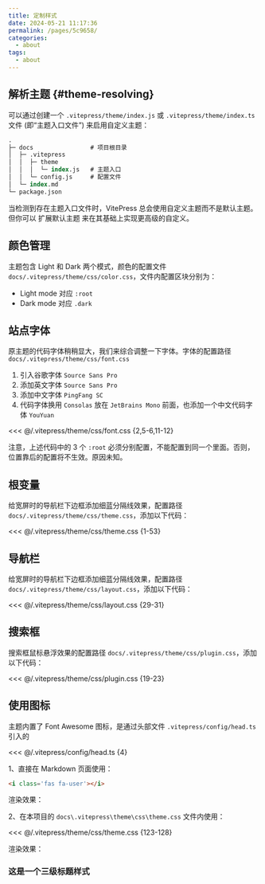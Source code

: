 ```yaml
---
title: 定制样式
date: 2024-05-21 11:17:36
permalink: /pages/5c9658/
categories: 
  - about
tags: 
  - about
---
```


## 解析主题 {#theme-resolving}

可以通过创建一个 `.vitepress/theme/index.js` 或 `.vitepress/theme/index.ts` 文件 (即“主题入口文件”) 来启用自定义主题：

```ps {5}
.
├─ docs                # 项目根目录
│  ├─ .vitepress
│  │  ├─ theme
│  │  │  └─ index.js   # 主题入口
│  │  └─ config.js     # 配置文件
│  └─ index.md
└─ package.json
```

当检测到存在主题入口文件时，VitePress 总会使用自定义主题而不是默认主题。但你可以 扩展默认主题 来在其基础上实现更高级的自定义。

## 颜色管理

主题包含 Light 和 Dark 两个模式，颜色的配置文件 `docs/.vitepress/theme/css/color.css`，文件内配置区块分别为：

- Light mode 对应 `:root`
- Dark mode 对应 `.dark`

## 站点字体

原主题的代码字体稍稍显大，我们来综合调整一下字体。字体的配置路径 `docs/.vitepress/theme/css/font.css`

1. 引入谷歌字体 `Source Sans Pro`
2. 添加英文字体 `Source Sans Pro`
3. 添加中文字体 `PingFang SC`
4. 代码字体换用 `Consolas` 放在 `JetBrains Mono` 前面，也添加一个中文代码字体 `YouYuan`

<<< @/.vitepress/theme/css/font.css {2,5-6,11-12}

注意，上述代码中的 3 个 `:root` 必须分别配置，不能配置到同一个里面。否则，位置靠后的配置将不生效。原因未知。

## 根变量

给宽屏时的导航栏下边框添加细蓝分隔线效果，配置路径 `docs/.vitepress/theme/css/theme.css`，添加以下代码：

<<< @/.vitepress/theme/css/theme.css {1-53}

## 导航栏

给宽屏时的导航栏下边框添加细蓝分隔线效果，配置路径 `docs/.vitepress/theme/css/layout.css`，添加以下代码：

<<< @/.vitepress/theme/css/layout.css {29-31}

## 搜索框

搜索框鼠标悬浮效果的配置路径 `docs/.vitepress/theme/css/plugin.css`，添加以下代码：

<<< @/.vitepress/theme/css/plugin.css {19-23}

## 使用图标

主题内置了 Font Awesome 图标，是通过头部文件 `.vitepress/config/head.ts` 引入的

<<< @/.vitepress/config/head.ts {4}

1、直接在 Markdown 页面使用：

```md
<i class='fas fa-user'></i>
```

渲染效果：

<i class='fas fa-user'></i>

2、在本项目的 `docs\.vitepress\theme\css\theme.css` 文件内使用：

<<< @/.vitepress/theme/css/theme.css {123-128}

渲染效果：

### 这是一个三级标题样式
